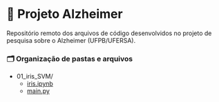 # 🧠 Projeto Alzheimer

Repositório remoto dos arquivos de código desenvolvidos no projeto de pesquisa sobre o Alzheimer (UFPB/UFERSA). 

### 🗂️ Organização de pastas e arquivos

- 01_iris_SVM/
  - [iris.ipynb](./01_iris_SVM/iris.ipynb)
  - [main.py](./01_iris_SVM/main.py)
